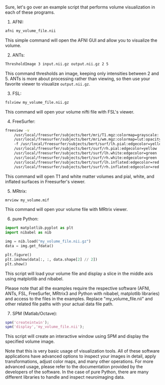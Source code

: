 Sure, let's go over an example script that performs volume visualization in each of these programs.

1. AFNI:

```bash
afni my_volume_file.nii
```

This simple command will open the AFNI GUI and allow you to visualize the volume.

2. ANTs:

```bash
ThresholdImage 3 input.nii.gz output.nii.gz 2 5
```

This command thresholds an image, keeping only intensities between 2 and 5. ANTs is more about processing rather than viewing, so then use your favorite viewer to visualize `output.nii.gz`.

3. FSL: 

```bash
fslview my_volume_file.nii.gz
```

This command will open your volume nifti file with FSL's viewer.

4. FreeSurfer:

```bash
freeview -v 
    /usr/local/freesurfer/subjects/bert/mri/T1.mgz:colormap=grayscale: 
    /usr/local/freesurfer/subjects/bert/mri/wm.mgz:colormap=lut:opacity=0.2 
    -f /usr/local/freesurfer/subjects/bert/surf/lh.pial:edgecolor=yellow 
    /usr/local/freesurfer/subjects/bert/surf/rh.pial:edgecolor=yellow 
    /usr/local/freesurfer/subjects/bert/surf/lh.white:edgecolor=green 
    /usr/local/freesurfer/subjects/bert/surf/rh.white:edgecolor=green 
    /usr/local/freesurfer/subjects/bert/surf/lh.inflated:edgecolor=red 
    /usr/local/freesurfer/subjects/bert/surf/rh.inflated:edgecolor=red
```

This command will open T1 and white matter volumes and pial, white, and inflated surfaces in Freesurfer's viewer.

5. MRtrix:

```bash
mrview my_volume.mif
```

This command will open your volume file with MRtrix viewer.

6. pure Python:

```python
import matplotlib.pyplot as plt
import nibabel as nib

img = nib.load("my_volume_file.nii.gz")
data = img.get_fdata()

plt.figure()
plt.imshow(data[:, :, data.shape[2] // 2])
plt.show()
```

This script will load your volume file and display a slice in the middle axis using matplotlib and nibabel.

Please note that all the examples require the respective software (AFNI, ANTs, FSL, FreeSurfer, MRtrix3 and Python with nibabel, matplotlib libraries) and access to the files in the examples. Replace "my_volume_file.nii" and other related file paths with your actual data file path. 

7. SPM (Matlab/Octave):

```matlab
spm('createintwin');
spm('display','my_volume_file.nii');
```

This script will create an interactive window using SPM and display the specified volume image.

Note that this is very basic usage of visualization tools. All of these software applications have advanced options to inspect your images in detail, apply transformations, adjust color maps, and many other operations. For more advanced usage, please refer to the documentation provided by the developers of the software. 
In the case of pure Python, there are many different libraries to handle and inspect neuroimaging data.